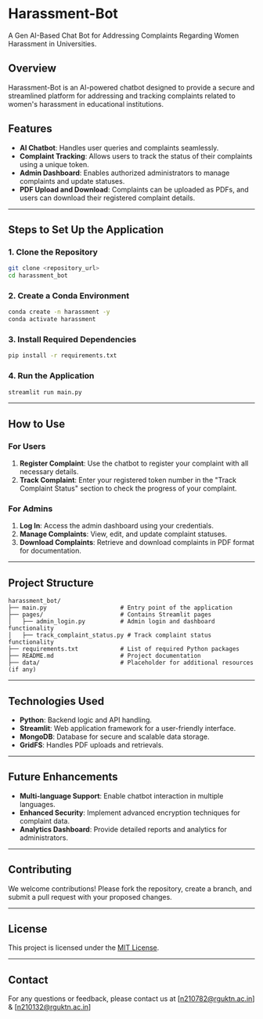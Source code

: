 # Harassment-Bot

A Gen AI-Based Chat Bot for Addressing Complaints Regarding Women Harassment in Universities.

## **Overview**
Harassment-Bot is an AI-powered chatbot designed to provide a secure and streamlined platform for addressing and tracking complaints related to women's harassment in educational institutions.

## **Features**
- **AI Chatbot**: Handles user queries and complaints seamlessly.
- **Complaint Tracking**: Allows users to track the status of their complaints using a unique token.
- **Admin Dashboard**: Enables authorized administrators to manage complaints and update statuses.
- **PDF Upload and Download**: Complaints can be uploaded as PDFs, and users can download their registered complaint details.

---

## **Steps to Set Up the Application**

### **1. Clone the Repository**
```bash
git clone <repository_url>
cd harassment_bot
```

### **2. Create a Conda Environment**
```bash
conda create -n harassment -y
conda activate harassment
```

### **3. Install Required Dependencies**
```bash
pip install -r requirements.txt
```

### **4. Run the Application**
```bash
streamlit run main.py
```

---

## **How to Use**

### **For Users**
1. **Register Complaint**: Use the chatbot to register your complaint with all necessary details.
2. **Track Complaint**: Enter your registered token number in the "Track Complaint Status" section to check the progress of your complaint.

### **For Admins**
1. **Log In**: Access the admin dashboard using your credentials.
2. **Manage Complaints**: View, edit, and update complaint statuses.
3. **Download Complaints**: Retrieve and download complaints in PDF format for documentation.

---

## **Project Structure**
```
harassment_bot/
├── main.py                     # Entry point of the application
├── pages/                      # Contains Streamlit pages
│   ├── admin_login.py          # Admin login and dashboard functionality
│   ├── track_complaint_status.py # Track complaint status functionality
├── requirements.txt            # List of required Python packages
├── README.md                   # Project documentation
├── data/                       # Placeholder for additional resources (if any)
```

---

## **Technologies Used**
- **Python**: Backend logic and API handling.
- **Streamlit**: Web application framework for a user-friendly interface.
- **MongoDB**: Database for secure and scalable data storage.
- **GridFS**: Handles PDF uploads and retrievals.

---

## **Future Enhancements**
- **Multi-language Support**: Enable chatbot interaction in multiple languages.
- **Enhanced Security**: Implement advanced encryption techniques for complaint data.
- **Analytics Dashboard**: Provide detailed reports and analytics for administrators.

---

## **Contributing**
We welcome contributions! Please fork the repository, create a branch, and submit a pull request with your proposed changes.

---

## **License**
This project is licensed under the [MIT License](LICENSE).

---

## **Contact**
For any questions or feedback, please contact us at [n210782@rguktn.ac.in] & [n210132@rguktn.ac.in]
